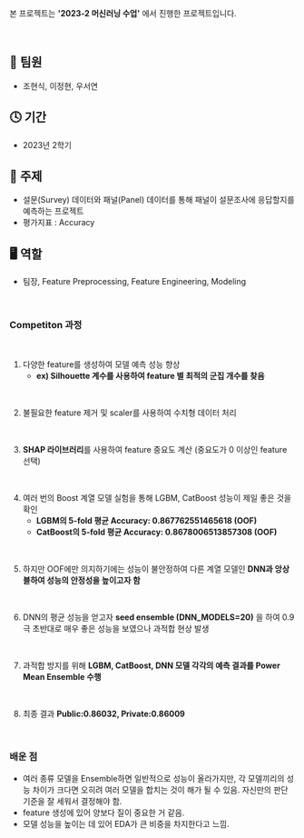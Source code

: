 본 프로젝트는 **'2023-2 머신러닝 수업'** 에서 진행한 프로젝트입니다.

<br/>

## 👬 팀원
- 조현식, 이정현, 우서연

## 🕓 기간
- 2023년 2학기

## 📑 주제
- 설문(Survey) 데이터와 패널(Panel) 데이터를 통해 패널이 설문조사에 응답할지를 예측하는 프로젝트
- 평가지표 : Accuracy

## 🖥 역할 
- 팀장, Feature Preprocessing, Feature Engineering, Modeling

<br/>

### Competiton 과정
<br/>

1. 다양한 feature를 생성하여 모델 예측 성능 향상
   - **ex) Silhouette 계수를 사용하여 feature 별 최적의 군집 개수를 찾음**

<br/>
    
2. 불필요한 feature 제거 및 scaler를 사용하여 수치형 데이터 처리

<br/>

3. **SHAP 라이브러리**를 사용하여 feature 중요도 계산 (중요도가 0 이상인 feature 선택)

<br/>
 
4. 여러 번의 Boost 계열 모델 실험을 통해 LGBM, CatBoost 성능이 제일 좋은 것을 확인
   - **LGBM의 5-fold 평균 Accuracy: 0.867762551465618 (OOF)**
   - **CatBoost의 5-fold 평균 Accuracy: 0.8678006513857308 (OOF)**

<br/>

5. 하지만 OOF에만 의지하기에는 성능이 불안정하여 다른 계열 모델인 **DNN과 앙상블하여 성능의 안정성을 높이고자 함**

<br/>

6. DNN의 평균 성능을 얻고자 **seed ensemble (DNN_MODELS=20)** 을 하여 0.9 극 초반대로 매우 좋은 성능을 보였으나 과적합 현상 발생

<br/>

7.  과적합 방지를 위해 **LGBM, CatBoost, DNN 모델 각각의 예측 결과를 Power Mean Ensemble 수행**

<br/>

8.  최종 결과 **Public:0.86032, Private:0.86009** 

<br/>

### 배운 점

- 여러 종류 모델을 Ensemble하면 일반적으로 성능이 올라가지만, 각 모델끼리의 성능 차이가 크다면 오히려 여러 모델을 합치는 것이 해가 될 수 있음. 자신만의 판단 기준을 잘 세워서 결정해야 함.
- feature 생성에 있어 양보다 질이 중요한 거 같음.
- 모델 성능을 높이는 데 있어 EDA가 큰 비중을 차지한다고 느낌.
